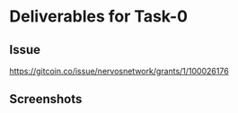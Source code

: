 # Deliverables for Task-0

## Issue
https://gitcoin.co/issue/nervosnetwork/grants/1/100026176

## Screenshots
